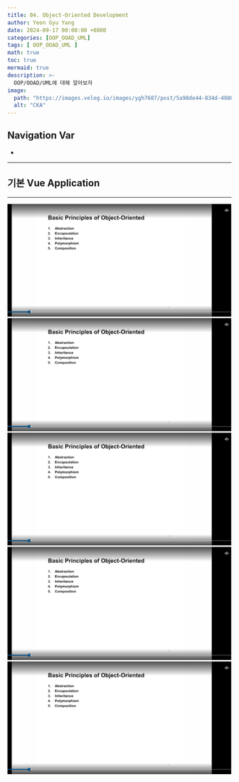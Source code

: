 ```yaml
---
title: 04. Object-Oriented Development
author: Yeon Gyu Yang
date: 2024-09-17 00:00:00 +0800
categories: [OOP_OOAD_UML]
tags: [ OOP_OOAD_UML ]
math: true
toc: true
mermaid: true
description: >-
  OOP/OOAD/UML에 대해 알아보자
image:
  path: "https://images.velog.io/images/ygh7687/post/5a98de44-834d-4980-876a-a736260d0bee/oop.png"
  alt: "CKA"
---
```


## Navigation Var

- **[]()**

---

## 기본 Vue Application

---

<img src="/assets/img/post/oop_ooad_uml/lec2/1.png">
<img src="/assets/img/post/oop_ooad_uml/lec2/1.png">
<img src="/assets/img/post/oop_ooad_uml/lec2/1.png">
<img src="/assets/img/post/oop_ooad_uml/lec2/1.png">
<img src="/assets/img/post/oop_ooad_uml/lec2/1.png">
